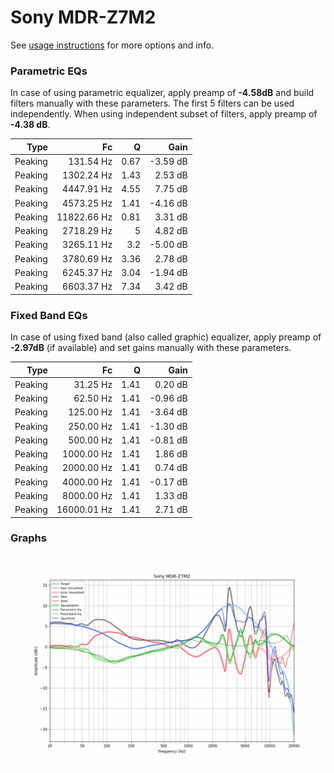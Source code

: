 # Sony MDR-Z7M2
See [usage instructions](https://github.com/jaakkopasanen/AutoEq#usage) for more options and info.

### Parametric EQs
In case of using parametric equalizer, apply preamp of **-4.58dB** and build filters manually
with these parameters. The first 5 filters can be used independently.
When using independent subset of filters, apply preamp of **-4.38 dB**.

| Type    | Fc          |    Q | Gain     |
|--------:|------------:|-----:|---------:|
| Peaking | 131.54 Hz   | 0.67 | -3.59 dB |
| Peaking | 1302.24 Hz  | 1.43 | 2.53 dB  |
| Peaking | 4447.91 Hz  | 4.55 | 7.75 dB  |
| Peaking | 4573.25 Hz  | 1.41 | -4.16 dB |
| Peaking | 11822.66 Hz | 0.81 | 3.31 dB  |
| Peaking | 2718.29 Hz  | 5    | 4.82 dB  |
| Peaking | 3265.11 Hz  | 3.2  | -5.00 dB |
| Peaking | 3780.69 Hz  | 3.36 | 2.78 dB  |
| Peaking | 6245.37 Hz  | 3.04 | -1.94 dB |
| Peaking | 6603.37 Hz  | 7.34 | 3.42 dB  |

### Fixed Band EQs
In case of using fixed band (also called graphic) equalizer, apply preamp of **-2.97dB**
(if available) and set gains manually with these parameters.

| Type    | Fc          |    Q | Gain     |
|--------:|------------:|-----:|---------:|
| Peaking | 31.25 Hz    | 1.41 | 0.20 dB  |
| Peaking | 62.50 Hz    | 1.41 | -0.96 dB |
| Peaking | 125.00 Hz   | 1.41 | -3.64 dB |
| Peaking | 250.00 Hz   | 1.41 | -1.30 dB |
| Peaking | 500.00 Hz   | 1.41 | -0.81 dB |
| Peaking | 1000.00 Hz  | 1.41 | 1.86 dB  |
| Peaking | 2000.00 Hz  | 1.41 | 0.74 dB  |
| Peaking | 4000.00 Hz  | 1.41 | -0.17 dB |
| Peaking | 8000.00 Hz  | 1.41 | 1.33 dB  |
| Peaking | 16000.01 Hz | 1.41 | 2.71 dB  |

### Graphs
![](./Sony%20MDR-Z7M2.png)
